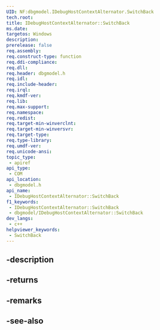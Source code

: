 ```yaml
---
UID: NF:dbgmodel.IDebugHostContextAlternator.SwitchBack
tech.root: 
title: IDebugHostContextAlternator::SwitchBack
ms.date: 
targetos: Windows
description: 
prerelease: false
req.assembly: 
req.construct-type: function
req.ddi-compliance: 
req.dll: 
req.header: dbgmodel.h
req.idl: 
req.include-header: 
req.irql: 
req.kmdf-ver: 
req.lib: 
req.max-support: 
req.namespace: 
req.redist: 
req.target-min-winverclnt: 
req.target-min-winversvr: 
req.target-type: 
req.type-library: 
req.umdf-ver: 
req.unicode-ansi: 
topic_type:
 - apiref
api_type:
 - COM
api_location:
 - dbgmodel.h
api_name:
 - IDebugHostContextAlternator::SwitchBack
f1_keywords:
 - IDebugHostContextAlternator::SwitchBack
 - dbgmodel/IDebugHostContextAlternator::SwitchBack
dev_langs:
 - c++
helpviewer_keywords:
 - SwitchBack
---
```


## -description

## -returns

## -remarks

## -see-also

